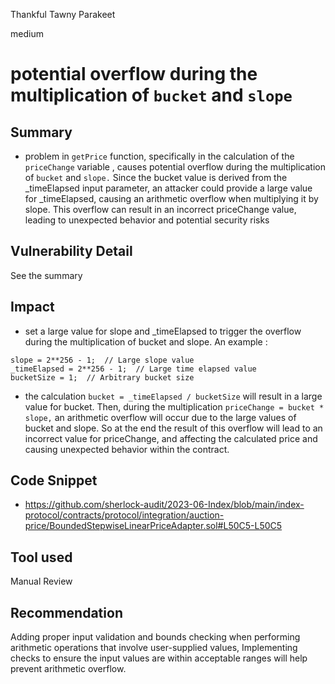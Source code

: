 Thankful Tawny Parakeet

medium

# potential overflow during the multiplication of `bucket` and `slope`

## Summary
- problem in `getPrice` function, specifically in the calculation of the `priceChange` variable , causes potential overflow during the multiplication of `bucket` and `slope.` Since the bucket value is derived from the _timeElapsed input parameter, an attacker could provide a large value for _timeElapsed, causing an arithmetic overflow when multiplying it by slope.
This overflow can result in an incorrect priceChange value, leading to unexpected behavior and potential security risks
## Vulnerability Detail
See the summary 
## Impact
- set a large value for slope and _timeElapsed to trigger the overflow during the multiplication of bucket and slope.
An example : 
```solidity
slope = 2**256 - 1;  // Large slope value
_timeElapsed = 2**256 - 1;  // Large time elapsed value
bucketSize = 1;  // Arbitrary bucket size
```
- the calculation ` bucket = _timeElapsed / bucketSize ` will result in a large value for bucket. Then, during the multiplication ` priceChange = bucket * slope, ` an arithmetic overflow will occur due to the large values of bucket and slope.
So at the end the result of this overflow will lead to an incorrect value for priceChange, and  affecting the calculated price and causing unexpected behavior within the contract.
## Code Snippet
- https://github.com/sherlock-audit/2023-06-Index/blob/main/index-protocol/contracts/protocol/integration/auction-price/BoundedStepwiseLinearPriceAdapter.sol#L50C5-L50C5
## Tool used

Manual Review

## Recommendation
Adding proper input validation and bounds checking when performing arithmetic operations that involve user-supplied values, Implementing checks to ensure the input values are within acceptable ranges will help prevent arithmetic overflow.